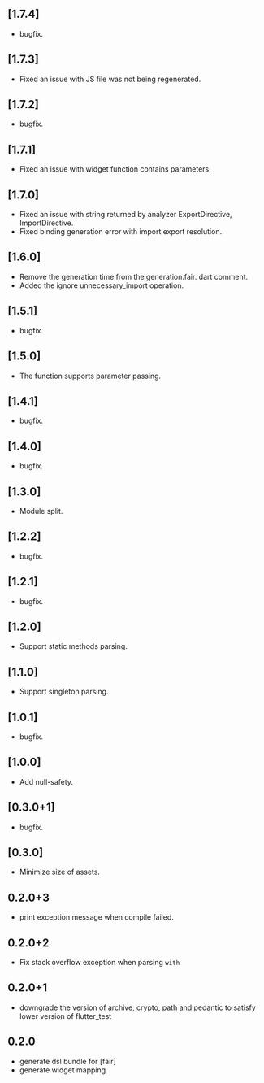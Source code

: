 ## [1.7.4]
* bugfix.

## [1.7.3]
* Fixed an issue with JS file was not being regenerated.

## [1.7.2]
* bugfix.

## [1.7.1]
* Fixed an issue with widget function contains parameters.

## [1.7.0]
* Fixed an issue with string returned by analyzer ExportDirective, ImportDirective.
* Fixed binding generation error with import export resolution.

## [1.6.0]
* Remove the generation time from the generation.fair. dart comment. 
* Added the ignore unnecessary_import operation.

## [1.5.1]
* bugfix.

## [1.5.0]
* The function supports parameter passing.

## [1.4.1]
* bugfix.

## [1.4.0]
* bugfix.

## [1.3.0]
* Module split.

## [1.2.2]
* bugfix.

## [1.2.1]
* bugfix.

## [1.2.0]
* Support static methods parsing.

## [1.1.0]
* Support singleton parsing.

## [1.0.1]
* bugfix.

## [1.0.0]
* Add null-safety.

## [0.3.0+1]
* bugfix.

## [0.3.0]
* Minimize size of assets.

## 0.2.0+3
* print exception message when compile failed.

## 0.2.0+2
* Fix stack overflow exception when parsing `with`

## 0.2.0+1
* downgrade the version of archive, crypto, path and pedantic to satisfy lower version of flutter_test

## 0.2.0
* generate dsl bundle for [fair]
* generate widget mapping